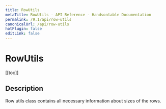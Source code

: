 ```yaml
---
title: RowUtils
metaTitle: RowUtils - API Reference - Handsontable Documentation
permalink: /9.1/api/row-utils
canonicalUrl: /api/row-utils
hotPlugin: false
editLink: false
---
```


# RowUtils

[[toc]]

## Description

Row utils class contains all necessary information about sizes of the rows.



